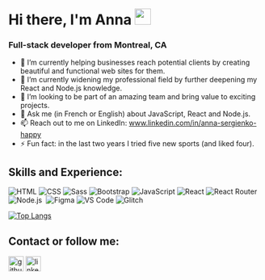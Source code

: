 <h1>Hi there, I'm Anna</a> 
<img src="https://github.com/blackcater/blackcater/raw/main/images/Hi.gif" height="32"/></h1>
<h3>Full-stack developer from Montreal, CA</h3>

- 🔭 I’m currently helping businesses reach potential clients by creating beautiful and functional web sites for them.
- 🌱 I’m currently widening my professional field by further deepening my React and Node.js knowledge.
- 👯 I’m looking to be part of an amazing team and bring value to exciting projects.
- 💬 Ask me (in French or English) about JavaScript, React and Node.js.
- 📫 Reach out to me on LinkedIn: www.linkedin.com/in/anna-sergienko-happy
- ⚡ Fun fact: in the last two years I tried five new sports (and liked four).

## Skills and Experience:
<p>
  <img alt="HTML" src="https://img.shields.io/badge/HTML-E34F26?logo=html5&logoColor=white&style=flat" />
  <img alt="CSS" src="https://img.shields.io/badge/CSS-1572B6?logo=css3&logoColor=white&style=flat" />
  <img alt="Sass" src="https://img.shields.io/badge/Sass-CC6699?logo=sass&logoColor=white&style=flat" />
  <img alt="Bootstrap" src="https://img.shields.io/badge/Bootstrap-7952B3?logo=bootstrap&logoColor=white&style=flat" />
  <img alt="JavaScript" src="https://img.shields.io/badge/JavaScript-F7DF1E?logo=javascript&logoColor=white&style=flat" />
  <img alt="React" src="https://img.shields.io/badge/React-61DAFB?logo=react&logoColor=white&style=flat" />
  <img alt="React Router" src="https://img.shields.io/badge/ReactRouter-f10c64?logo=react-router&logoColor=white&style=flat"/> 
  <img alt="Node.js" src="https://img.shields.io/badge/Node.js-mediumseagreen?logo=node.js&logoColor=white&style=flat"/>
  <img alt="" src="https://img.shields.io/badge/-MongoDB-green" />
  <img alt="Figma" src="https://img.shields.io/badge/Figma-coral?style=flat&logo=figma&logoColor=white"/>
  <img alt="VS Code" src="https://img.shields.io/badge/VSCode-cornflowerblue?style=flat&logo=visual-studio-code&logoColor=white"/>
  <img alt="Glitch" src="https://img.shields.io/badge/Glitch-f14deb?style=flat&logo=glitch&logoColor=white"/> 
  <img alt="" src="https://img.shields.io/badge/-GSAP-green" />
  
  
  [![Top Langs](https://github-readme-stats.vercel.app/api/top-langs/?username=sergienkoanna777)](https://github.com/anuraghazra/github-readme-stats)

## Contact or follow me:

[<img src='https://cdn.jsdelivr.net/npm/simple-icons@3.0.1/icons/github.svg' alt='github' height='30'>](https://github.com/sergienkoanna777) 
[<img src='https://cdn.jsdelivr.net/npm/simple-icons@3.0.1/icons/linkedin.svg' alt='linkedin' height='30'>](www.linkedin.com/in/anna-sergienko-happy)  


